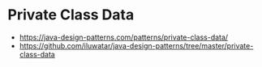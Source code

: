 # Private Class Data

- https://java-design-patterns.com/patterns/private-class-data/
- https://github.com/iluwatar/java-design-patterns/tree/master/private-class-data